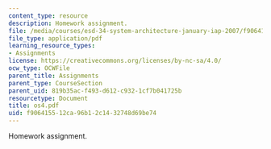 ```yaml
---
content_type: resource
description: Homework assignment.
file: /media/courses/esd-34-system-architecture-january-iap-2007/f906415512ca96b12c1432748d69be74_os4.pdf
file_type: application/pdf
learning_resource_types:
- Assignments
license: https://creativecommons.org/licenses/by-nc-sa/4.0/
ocw_type: OCWFile
parent_title: Assignments
parent_type: CourseSection
parent_uid: 819b35ac-f493-d612-c932-1cf7b041725b
resourcetype: Document
title: os4.pdf
uid: f9064155-12ca-96b1-2c14-32748d69be74
---
```

Homework assignment.